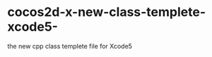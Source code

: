 cocos2d-x-new-class-templete-xcode5-
====================================

the new cpp class templete file for Xcode5
